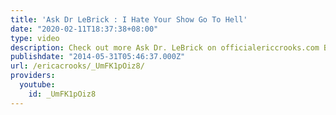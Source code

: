 ```yaml
---
title: 'Ask Dr LeBrick : I Hate Your Show Go To Hell'
date: "2020-02-11T18:37:38+08:00"
type: video
description: Check out more Ask Dr. LeBrick on officialericcrooks.com Beware of Imitators!
publishdate: "2014-05-31T05:46:37.000Z"
url: /ericacrooks/_UmFK1pOiz8/
providers:
  youtube:
    id: _UmFK1pOiz8
---
```

